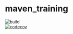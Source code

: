 # maven_training
![build](https://github.com/zahra-khf/maven_training/actions/workflows/build.yml/badge.svg)  
[![codecov](https://codecov.io/gh/zahra-khf/maven_training/branch/main/graph/badge.svg)](https://codecov.io/gh/zahra-khf/maven_training)
